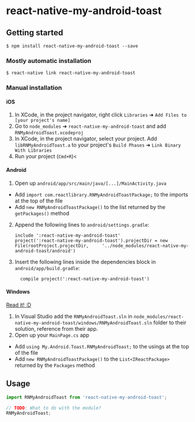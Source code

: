 
# react-native-my-android-toast

## Getting started

`$ npm install react-native-my-android-toast --save`

### Mostly automatic installation

`$ react-native link react-native-my-android-toast`

### Manual installation


#### iOS

1. In XCode, in the project navigator, right click `Libraries` ➜ `Add Files to [your project's name]`
2. Go to `node_modules` ➜ `react-native-my-android-toast` and add `RNMyAndroidToast.xcodeproj`
3. In XCode, in the project navigator, select your project. Add `libRNMyAndroidToast.a` to your project's `Build Phases` ➜ `Link Binary With Libraries`
4. Run your project (`Cmd+R`)<

#### Android

1. Open up `android/app/src/main/java/[...]/MainActivity.java`
  - Add `import com.reactlibrary.RNMyAndroidToastPackage;` to the imports at the top of the file
  - Add `new RNMyAndroidToastPackage()` to the list returned by the `getPackages()` method
2. Append the following lines to `android/settings.gradle`:
  	```
  	include ':react-native-my-android-toast'
  	project(':react-native-my-android-toast').projectDir = new File(rootProject.projectDir, 	'../node_modules/react-native-my-android-toast/android')
  	```
3. Insert the following lines inside the dependencies block in `android/app/build.gradle`:
  	```
      compile project(':react-native-my-android-toast')
  	```

#### Windows
[Read it! :D](https://github.com/ReactWindows/react-native)

1. In Visual Studio add the `RNMyAndroidToast.sln` in `node_modules/react-native-my-android-toast/windows/RNMyAndroidToast.sln` folder to their solution, reference from their app.
2. Open up your `MainPage.cs` app
  - Add `using My.Android.Toast.RNMyAndroidToast;` to the usings at the top of the file
  - Add `new RNMyAndroidToastPackage()` to the `List<IReactPackage>` returned by the `Packages` method


## Usage
```javascript
import RNMyAndroidToast from 'react-native-my-android-toast';

// TODO: What to do with the module?
RNMyAndroidToast;
```
  
